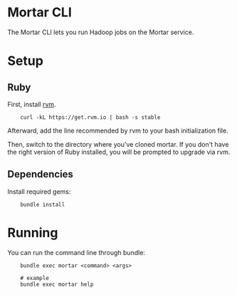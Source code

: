 # Mortar CLI

The Mortar CLI lets you run Hadoop jobs on the Mortar service.

# Setup

## Ruby

First, install [rvm](https://rvm.io/rvm/install/).

        curl -kL https://get.rvm.io | bash -s stable
        
Afterward, add the line recommended by rvm to your bash initialization file.

Then, switch to the directory where you've cloned mortar.  If you don't have the right version of Ruby installed, you will be prompted to upgrade via rvm.

## Dependencies

Install required gems:

        bundle install

# Running

You can run the command line through bundle:

        bundle exec mortar <command> <args>
        
        # example
        bundle exec mortar help
